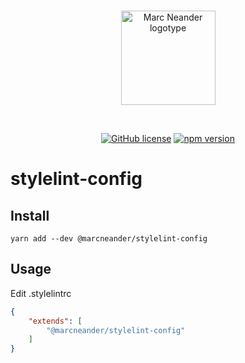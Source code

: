 <br />
<p align="center">
    <a href="https://marcneander.se">
        <img src="https://raw.githubusercontent.com/marcneander/marcneander.se/master/src/images/m-dark.png" alt="Marc Neander logotype" width="151"></a>
</p>
<br />
<p align="center">
    <a href="https://github.com/marcneander/stylelint-config/blob/master/LICENSE">
        <img src="https://img.shields.io/badge/license-MIT-blue.svg" alt="GitHub license"></a>
    <a href="https://www.npmjs.com/package/@marcneander/stylelint-config">
        <img src="https://img.shields.io/npm/v/@marcneander/stylelint-config.svg?style=flat" alt="npm version"></a>
</p>

# stylelint-config
## Install

`yarn add --dev @marcneander/stylelint-config`

## Usage
Edit .stylelintrc
```json
{
    "extends": [
        "@marcneander/stylelint-config"
    ]
}
```